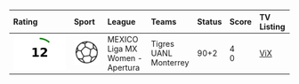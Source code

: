 | Rating                                                                                                                                 | Sport                                                                                                        | League                             | Teams                    | Status   | Score   | TV Listing                                       |
|:---------------------------------------------------------------------------------------------------------------------------------------|:-------------------------------------------------------------------------------------------------------------|:-----------------------------------|:-------------------------|:---------|:--------|:-------------------------------------------------|
| <img src="https://raw.githubusercontent.com/BlakeDuncan25/Donut-SVG-Ratings/bac4e4a278175106499642192132b1786a9aec38/12.svg" alt="12"> | <img src="https://raw.githubusercontent.com/BlakeDuncan25/Donut-SVG-Ratings/master/soccer.png" alt="Soccer"> | MEXICO<br>Liga MX Women - Apertura | Tigres UANL<br>Monterrey | 90+2     | 4<br>0  | <a href="https://vix.com/es-es/deportes">ViX</a> |